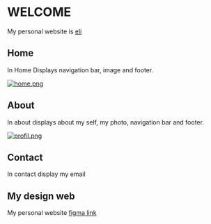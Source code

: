 # WELCOME

My personal website is [eli](eli.com)

## Home

In Home Displays navigation bar, image and footer.

[![home.png](https://i.postimg.cc/Rhd3kvTk/home.png)](https://postimg.cc/PvLrZs9y)

## About

In about displays about my self, my photo, navigation bar and footer.

[![profil.png](https://i.postimg.cc/KYCPZ7Mm/profil.png)](https://postimg.cc/B8cLpKpz)

## Contact 

In contact display my email

## My design web

My personal website [figma link](https://www.figma.com/file/Tm3XTIoVJI4JZ35OI9WUeZ/Untitled?type=design&node-id=0%3A1&mode=design&t=mAnDJx09ZDcj4INU-1)

